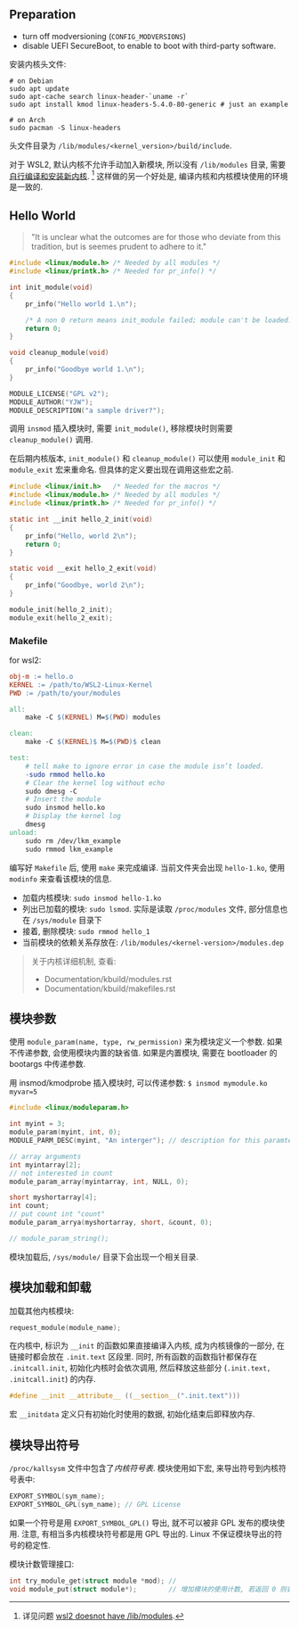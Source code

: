 
## Preparation

- turn off modversioning (`CONFIG_MODVERSIONS`)
- disable UEFI SecureBoot, to enable to boot with third-party software.

安装内核头文件:
```shell
# on Debian
sudo apt update
sudo apt-cache search linux-header-`uname -r`
sudo apt install kmod linux-headers-5.4.0-80-generic # just an example

# on Arch
sudo pacman -S linux-headers
```

头文件目录为 `/lib/modules/<kernel_version>/build/include`. 

对于 WSL2, 默认内核不允许手动加入新模块, 所以没有 `/lib/modules` 目录, 需要[自行编译和安装新内核](../../Linux/Container/wsl%20更新内核.md). [^1] 这样做的另一个好处是, 编译内核和内核模块使用的环境是一致的.

[^1]: 详见问题 [wsl2 doesnot have /lib/modules](https://unix.stackexchange.com/questions/594470/wsl-2-does-not-have-lib-modules#:~:text=For%20those%20that%20need%20to%20load%20modules%20on,5%20Restart%20WSL.%20Your%20module%20should%20be%20loaded.).


## Hello World

> "It is unclear what the outcomes are for those who deviate from this 
> tradition, but is seemes prudent to adhere to it."

```c
#include <linux/module.h> /* Needed by all modules */
#include <linux/printk.h> /* Needed for pr_info() */

int init_module(void)
{
    pr_info("Hello world 1.\n");

    /* A non 0 return means init_module failed; module can't be loaded. */
    return 0;
}

void cleanup_module(void)
{
    pr_info("Goodbye world 1.\n");
}

MODULE_LICENSE("GPL v2");
MODULE_AUTHOR("YJW");
MODULE_DESCRIPTION("a sample driver?");
```

调用 `insmod` 插入模块时, 需要 `init_module()`, 移除模块时则需要 `cleanup_module()` 调用. 

在后期内核版本, `init_module()` 和 `cleanup_module()` 可以使用 `module_init` 和 `module_exit` 宏来重命名. 但具体的定义要出现在调用这些宏之前.

```c
#include <linux/init.h>   /* Needed for the macros */
#include <linux/module.h> /* Needed by all modules */
#include <linux/printk.h> /* Needed for pr_info() */

static int __init hello_2_init(void)
{
    pr_info("Hello, world 2\n");
    return 0;
}

static void __exit hello_2_exit(void)
{
    pr_info("Goodbye, world 2\n");
}

module_init(hello_2_init);
module_exit(hello_2_exit);
```

### Makefile

for wsl2:

```makefile
obj-m := hello.o
KERNEL := /path/to/WSL2-Linux-Kernel
PWD := /path/to/your/modules

all:
    make -C $(KERNEL) M=$(PWD) modules

clean:
    make -C $(KERNEL)$ M=$(PWD)$ clean

test:
    # tell make to ignore error in case the module isn’t loaded.
    -sudo rmmod hello.ko 
    # Clear the kernel log without echo
    sudo dmesg -C
    # Insert the module
    sudo insmod hello.ko
    # Display the kernel log
    dmesg
unload:
    sudo rm /dev/lkm_example
    sudo rmmod lkm_example
```

编写好 `Makefile` 后, 使用 `make` 来完成编译. 当前文件夹会出现 `hello-1.ko`, 使用 `modinfo` 来查看该模块的信息. 

- 加载内核模块: `sudo insmod hello-1.ko`
- 列出已加载的模块: `sudo lsmod`. 实际是读取 `/proc/modules` 文件, 部分信息也在 `/sys/module` 目录下
- 接着, 删除模块: `sudo rmmod hello_1`
- 当前模块的依赖关系存放在: `/lib/modules/<kernel-version>/modules.dep`

> 关于内核详细机制, 查看:
> - Documentation/kbuild/modules.rst
> - Documentation/kbuild/makefiles.rst

## 模块参数

使用 `module_param(name, type, rw_permission)` 来为模块定义一个参数. 如果不传递参数, 会使用模块内置的缺省值. 如果是内置模块, 需要在 bootloader 的 bootargs 中传递参数. 

用 insmod/kmodprobe 插入模块时, 可以传递参数: `$ insmod mymodule.ko myvar=5`

```c
#include <linux/moduleparam.h>

int myint = 3;
module_param(myint, int, 0);
MODULE_PARM_DESC(myint, "An interger"); // description for this paramter

// array arguments
int myintarray[2];
// not interested in count
module_param_array(myintarray, int, NULL, 0); 

short myshortarray[4];
int count;
// put count int "count"
module_param_arrya(myshortarray, short, &count, 0); 

// module_param_string();
```

模块加载后, `/sys/module/` 目录下会出现一个相关目录.

## 模块加载和卸载

加载其他内核模块:

```c
request_module(module_name);
```

在内核中, 标识为 `__init` 的函数如果直接编译入内核, 成为内核镜像的一部分, 在链接时都会放在 `.init.text` 区段里. 同时, 所有函数的函数指针都保存在 `.initcall.init`, 初始化内核时会依次调用, 然后释放这些部分 (`.init.text, .initcall.init`) 的内存.

```c
#define __init __attribute__ ((__section__(".init.text")))
```

宏 `__initdata` 定义只有初始化时使用的数据, 初始化结束后即释放内存.

## 模块导出符号

`/proc/kallsysm` 文件中包含了*内核符号表*. 模块使用如下宏, 来导出符号到内核符号表中:

```c
EXPORT_SYMBOL(sym_name);
EXPORT_SYMBOL_GPL(sym_name); // GPL License
```

如果一个符号是用 `EXPORT_SYMBOL_GPL()` 导出, 就不可以被非 GPL 发布的模块使用. 注意, 有相当多内核模块符号都是用 GPL 导出的. Linux 不保证模块导出的符号的稳定性.

模块计数管理接口:
```c
int try_module_get(struct module *mod); // 
void module_put(struct module*);        // 增加模块的使用计数, 若返回 0 则表示调用失败.
```


